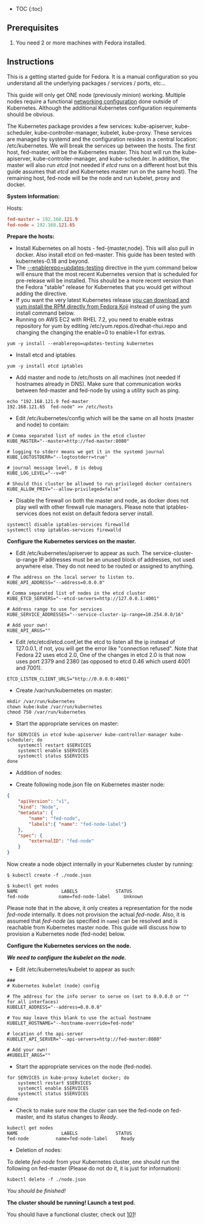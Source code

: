 ---
---

* TOC
{:toc}

## Prerequisites

1. You need 2 or more machines with Fedora installed.

## Instructions

This is a getting started guide for Fedora.  It is a manual configuration so you understand all the underlying packages / services / ports, etc...

This guide will only get ONE node (previously minion) working.  Multiple nodes require a functional [networking configuration](/docs/admin/networking/) done outside of Kubernetes.  Although the additional Kubernetes configuration requirements should be obvious.

The Kubernetes package provides a few services: kube-apiserver, kube-scheduler, kube-controller-manager, kubelet, kube-proxy.  These services are managed by systemd and the configuration resides in a central location: /etc/kubernetes.  We will break the services up between the hosts.  The first host, fed-master, will be the Kubernetes master.  This host will run the kube-apiserver, kube-controller-manager, and kube-scheduler.  In addition, the master will also run _etcd_ (not needed if _etcd_ runs on a different host but this guide assumes that _etcd_ and Kubernetes master run on the same host).  The remaining host, fed-node will be the node and run kubelet, proxy and docker.

**System Information:**

Hosts:

```conf
fed-master = 192.168.121.9
fed-node = 192.168.121.65
```

**Prepare the hosts:**

* Install Kubernetes on all hosts - fed-{master,node}.  This will also pull in docker. Also install etcd on fed-master.  This guide has been tested with kubernetes-0.18 and beyond.
* The [--enablerepo=updates-testing](https://fedoraproject.org/wiki/QA:Updates_Testing) directive in the yum command below will ensure that the most recent Kubernetes version that is scheduled for pre-release will be installed. This should be a more recent version than the Fedora "stable" release for Kubernetes that you would get without adding the directive.
* If you want the very latest Kubernetes release [you can download and yum install the RPM directly from Fedora Koji](http://koji.fedoraproject.org/koji/packageinfo?packageID=19202) instead of using the yum install command below.
* Running on AWS EC2 with RHEL 7.2, you need to enable extras repository for yum by editing /etc/yum.repos.d/redhat-rhui.repo and changing the changing the enable=0 to enable=1 for extras.

```shell
yum -y install --enablerepo=updates-testing kubernetes
```

* Install etcd and iptables

```shell
yum -y install etcd iptables
```

* Add master and node to /etc/hosts on all machines (not needed if hostnames already in DNS). Make sure that communication works between fed-master and fed-node by using a utility such as ping.

```shell
echo "192.168.121.9	fed-master
192.168.121.65	fed-node" >> /etc/hosts
```

* Edit /etc/kubernetes/config which will be the same on all hosts (master and node) to contain:

```shell
# Comma separated list of nodes in the etcd cluster
KUBE_MASTER="--master=http://fed-master:8080"

# logging to stderr means we get it in the systemd journal
KUBE_LOGTOSTDERR="--logtostderr=true"

# journal message level, 0 is debug
KUBE_LOG_LEVEL="--v=0"

# Should this cluster be allowed to run privileged docker containers
KUBE_ALLOW_PRIV="--allow-privileged=false"
```

* Disable the firewall on both the master and node, as docker does not play well with other firewall rule managers.  Please note that iptables-services does not exist on default fedora server install.

```shell
systemctl disable iptables-services firewalld
systemctl stop iptables-services firewalld
```

**Configure the Kubernetes services on the master.**

* Edit /etc/kubernetes/apiserver to appear as such.  The service-cluster-ip-range IP addresses must be an unused block of addresses, not used anywhere else.  They do not need to be routed or assigned to anything.

```shell
# The address on the local server to listen to.
KUBE_API_ADDRESS="--address=0.0.0.0"

# Comma separated list of nodes in the etcd cluster
KUBE_ETCD_SERVERS="--etcd-servers=http://127.0.0.1:4001"

# Address range to use for services
KUBE_SERVICE_ADDRESSES="--service-cluster-ip-range=10.254.0.0/16"

# Add your own!
KUBE_API_ARGS=""
```

* Edit /etc/etcd/etcd.conf,let the etcd to listen all the ip instead of 127.0.0.1, if not, you will get the error like "connection refused". Note that Fedora 22 uses etcd 2.0, One of the changes in etcd 2.0 is that now uses port 2379 and 2380 (as opposed to etcd 0.46 which userd 4001 and 7001).

```shell
ETCD_LISTEN_CLIENT_URLS="http://0.0.0.0:4001"
```

* Create /var/run/kubernetes on master:

```shell
mkdir /var/run/kubernetes
chown kube:kube /var/run/kubernetes
chmod 750 /var/run/kubernetes
```

* Start the appropriate services on master:

```shell
for SERVICES in etcd kube-apiserver kube-controller-manager kube-scheduler; do
	systemctl restart $SERVICES
	systemctl enable $SERVICES
	systemctl status $SERVICES
done
```

* Addition of nodes:

* Create following node.json file on Kubernetes master node:

```json
{
    "apiVersion": "v1",
    "kind": "Node",
    "metadata": {
        "name": "fed-node",
        "labels":{ "name": "fed-node-label"}
    },
    "spec": {
        "externalID": "fed-node"
    }
}
```

Now create a node object internally in your Kubernetes cluster by running:

```shell
$ kubectl create -f ./node.json

$ kubectl get nodes
NAME                LABELS              STATUS
fed-node           name=fed-node-label     Unknown
```

Please note that in the above, it only creates a representation for the node
_fed-node_ internally. It does not provision the actual _fed-node_. Also, it
is assumed that _fed-node_ (as specified in `name`) can be resolved and is
reachable from Kubernetes master node. This guide will discuss how to provision
a Kubernetes node (fed-node) below.

**Configure the Kubernetes services on the node.**

***We need to configure the kubelet on the node.***

* Edit /etc/kubernetes/kubelet to appear as such:

```shell
###
# Kubernetes kubelet (node) config

# The address for the info server to serve on (set to 0.0.0.0 or "" for all interfaces)
KUBELET_ADDRESS="--address=0.0.0.0"

# You may leave this blank to use the actual hostname
KUBELET_HOSTNAME="--hostname-override=fed-node"

# location of the api-server
KUBELET_API_SERVER="--api-servers=http://fed-master:8080"

# Add your own!
#KUBELET_ARGS=""
```

* Start the appropriate services on the node (fed-node).

```shell
for SERVICES in kube-proxy kubelet docker; do 
    systemctl restart $SERVICES
    systemctl enable $SERVICES
    systemctl status $SERVICES 
done
```

* Check to make sure now the cluster can see the fed-node on fed-master, and its status changes to _Ready_.

```shell
kubectl get nodes
NAME                LABELS              STATUS
fed-node          name=fed-node-label     Ready
```

* Deletion of nodes:

To delete _fed-node_ from your Kubernetes cluster, one should run the following on fed-master (Please do not do it, it is just for information):

```shell
kubectl delete -f ./node.json
```

*You should be finished!*

**The cluster should be running! Launch a test pod.**

You should have a functional cluster, check out [101](/docs/user-guide/walkthrough/)!
